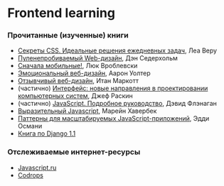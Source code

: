 # Frontend learning

### Прочитанные (изученные) книги
*  <a href="http://www.ozon.ru/context/detail/id/137213400/" target="_blank">Секреты CSS. Идеальные решения ежедневных задач</a>, Леа Веру
*  <a href="http://www.ozon.ru/context/detail/id/2719992/" target="_blank">Пуленепробиваемый Web-дизайн</a>, Дэн Седерхольм
*  <a href="http://www.ozon.ru/context/detail/id/28282777/" target="_blank">Сначала мобильные!</a>, Люк Вроблевски
*  <a href="http://www.ozon.ru/context/detail/id/8747236/" target="_blank">Эмоциональный веб-дизайн</a>, Аарон Уолтер
*  <a href="http://www.ozon.ru/context/detail/id/8747299/" target="_blank">Отзывчивый веб-дизайн</a>, Итан Маркотт
*  (частично) <a href="http://www.ozon.ru/context/detail/id/1332088/" target="_blank">Интерфейс: новые направления в проектировании компьютерных систем</a>, Джеф Раскин
*  (частично) <a href="http://www.ozon.ru/context/detail/id/19677670/" target="_blank">JavaScript. Подробное руководство</a>, Дэвид Флэнаган
*  <a href="http://karmazzin.gitbooks.io/eloquentjavascript_ru/" target="_blank">Выразительный Javascript</a>, Марейн Хавербек
*  <a href="http://largescalejs.ru/" target="_blank">Паттерны для масштабируемых JavaScript-приложений</a>, Эдди Османи
*  <a href="http://djbook.ru/index/" target="_blank">Книга по Django 1.1</a>


### Отслеживаемые интернет-ресурсы
* <a href="https://learn.javascript.ru/" target="_blank">Javascript.ru</a>
* <a href="http://tympanus.net/codrops/" target="_blank">Codrops</a>
